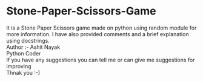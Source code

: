 # Stone-Paper-Scissors-Game
It is a Stone Paper Scissors game made on python using random module for more information.
I have also provided comments and a brief explanation using docstrings.
<br>
Author :- Ashit Nayak
<br>
Python Coder
<br>
If you have any suggestions you can tell me or can give me suggestions for improving
<br>
Thnak you :-)
